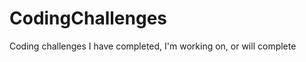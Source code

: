 CodingChallenges
================

Coding challenges I have completed, I'm working on, or will complete
